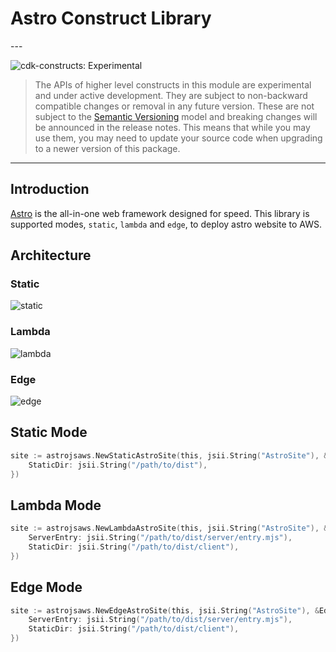 # Astro Construct Library

<!--BEGIN STABILITY BANNER-->---


![cdk-constructs: Experimental](https://img.shields.io/badge/cdk--constructs-experimental-important.svg?style=for-the-badge)

> The APIs of higher level constructs in this module are experimental and under active development.
> They are subject to non-backward compatible changes or removal in any future version. These are
> not subject to the [Semantic Versioning](https://semver.org/) model and breaking changes will be
> announced in the release notes. This means that while you may use them, you may need to update
> your source code when upgrading to a newer version of this package.

---
<!--END STABILITY BANNER-->

## Introduction

[Astro](https://astro.build/) is the all-in-one web framework designed for speed. This library is supported modes, `static`, `lambda` and `edge`, to deploy astro website to AWS.

## Architecture

### Static

![static](https://raw.githubusercontent.com/helbing/astrojs-aws/main/docs/static/architecture/static.png)

### Lambda

![lambda](https://raw.githubusercontent.com/helbing/astrojs-aws/main/docs/static/architecture/lambda.png)

### Edge

![edge](https://raw.githubusercontent.com/helbing/astrojs-aws/main/docs/static/architecture/edge.png)

## Static Mode

```go
site := astrojsaws.NewStaticAstroSite(this, jsii.String("AstroSite"), &StaticAstroSiteProps{
	StaticDir: jsii.String("/path/to/dist"),
})
```

## Lambda Mode

```go
site := astrojsaws.NewLambdaAstroSite(this, jsii.String("AstroSite"), &LambdaAstroSiteProps{
	ServerEntry: jsii.String("/path/to/dist/server/entry.mjs"),
	StaticDir: jsii.String("/path/to/dist/client"),
})
```

## Edge Mode

```go
site := astrojsaws.NewEdgeAstroSite(this, jsii.String("AstroSite"), &EdgeAstroSiteProps{
	ServerEntry: jsii.String("/path/to/dist/server/entry.mjs"),
	StaticDir: jsii.String("/path/to/dist/client"),
})
```
